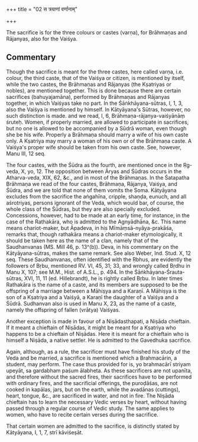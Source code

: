 +++
title = "02 स त्रयाणां वर्णानाम्"

+++

The sacrifice is for the three colours or castes (varṇa), for Brāhmaṇas and Rājanyas, also for the Vaiśya.

## Commentary

Though the sacrifice is meant for the three castes, here called varṇa, i.e. colour, the third caste, that of the Vaiśya or citizen, is mentioned by itself, while the two castes, the Brāhmaṇas and Rājanyas (the Kṣatriyas or nobles), are mentioned together. This is done because there are certain sacrifices (bahuyajamāna), performed by Brāhmaṇas and Rājanyas together, in which Vaiśyas take no part. In the Śāṅkhāyana-sūtras, I, 1, 3, also the Vaiśya is mentioned by himself. In Kātyāyana's Sūtras, however, no such distinction is made. and we read, I, 6, Brāhmaṇa-rājanya-vaiśyānāṃ śruteḥ. Women, if properly married, are allowed to participate in sacrifices, but no one is allowed to be accompanied by a Sūdrā woman, even though she be his wife. Properly a Brāhmaṇa should marry a wife of his own caste only. A Kṣatriya may marry a woman of his own or of the Brāhmaṇa caste. A Vaiśya's proper wife should be taken from his own caste. See, however, Manu III, 12 seq.

The four castes, with the Śūdra as the fourth, are mentioned once in the Ṛg-veda, X, yo, 12. The opposition between Āryas and Śūdras occurs in the Atharva-veda, XIX, 62, &c., and in most of the Brāhmaṇas. In the Śatapatha Brāhmaṇa we read of the four castes, Brāhmaṇa, Rājanya, Vaiśya, and Śūdra, and we are told that none of them vomits the Soma. Kātyāyana excludes from the sacrifice the aṅgahīna, cripple, shaṇḍa, eunuch, and all aśrotriyas, persons ignorant of the Veda, which would bar, of course, the whole class of the Śūdras, but they are also specially excluded. Concessions, however, had to be made at an early time, for instance, in the case of the Rathakāra, who is admitted to the Agnyādhāna, &c. This name means chariot-maker, but Āpadeva, in his Mīmāṃsā-nyāya-prakāśa, remarks that, though rathakāra means a chariot-maker etymologically, it should be taken here as the name of a clan, namely that of the Saudhanvanas (MS. Mill 46, p. 13^(b)). Deva, in his commentary on the Kātyāyana-sūtras, makes the same remark. See also Weber, Ind. Stud. X, 12 seq. These Saudhanvanas, often identified with the Ṛbhus, are evidently the followers of Bṛbu, mentioned RV. VI, 45, 31; 33, and wrongly called Bṛdhu in Manu X, 107; see M.M., Hist. of A.S.L., p. 494. In the Śāṅkhāyana-Śrauta-sūtras, XVI, 11, 11 (ed. Hillebrandt), he is rightly called Bṛbu. In later times Rathakāra is the name of a caste, and its members are supposed to be the offspring of a marriage between a Māhiṣya and a Karaṇī. A Māhiṣya is the son of a Kṣatriya and a Vaiśyā, a Karaṇī the daughter of a Vaiśya and a Śūdrā. Sudhanvan also is used in Manu X, 23, as the name of a caste, namely the offspring of fallen (vrātya) Vaiśyas.

Another exception is made in favour of a Niṣādasthapati, a Niṣāda chieftain. If it meant a chieftain of Niṣādas, it might be meant for a Kṣatriya who happens to be a chieftain of Niṣādas. Here it is meant for a chieftain who is himself a Niṣāda, a native settler. He is admitted to the Gavedhuka sacrifice.

Again, although, as a rule, the sacrificer must have finished his study of the Veda and be married, a sacrifice is mentioned which a Brahmacārin, a student, may perform. The case thus provided for is, yo brahmacārī striyam upeyāt, sa gardabham paśum ālabheta. As these sacrificers are not upanīta, and therefore without the sacred fires, their sacrifices have to be performed with ordinary fires, and the sacrificial offerings, the puroḍāśas, are not cooked in kapālas, jars, but on the earth, while the avadānas (cuttings), heart, tongue, &c., are sacrificed in water, and not in fire. The Niṣāda chieftain has to learn the necessary Vedic verses by heart, without having passed through a regular course of Vedic study. The same applies to women, who have to recite certain verses during the sacrifice.

That certain women are admitted to the sacrifice, is distinctly stated by Kātyāyana, I, 1, 7, strī kāviśeṣāt.


